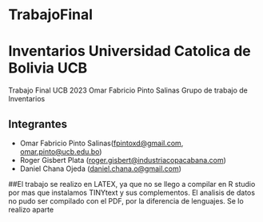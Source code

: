 # TrabajoFinal
# Inventarios Universidad Catolica de Bolivia UCB
Trabajo Final UCB 2023 Omar Fabricio Pinto Salinas
Grupo de trabajo de Inventarios

## Integrantes
- Omar Fabricio Pinto Salinas(fpintoxd@gmail.com, omar.pinto@ucb.edu.bo)
- Roger Gisbert Plata (roger.gisbert@industriacopacabana.com)
- Daniel Chana Ojeda (daniel.chana.o@gmail.com)
 
##El trabajo se realizo en LATEX, ya que no se llego a compilar en R studio por mas que instalamos TINYtext y sus complementos.
El analisis de datos no pudo ser compilado con el PDF, por la diferencia de lenguajes. Se lo realizo aparte
